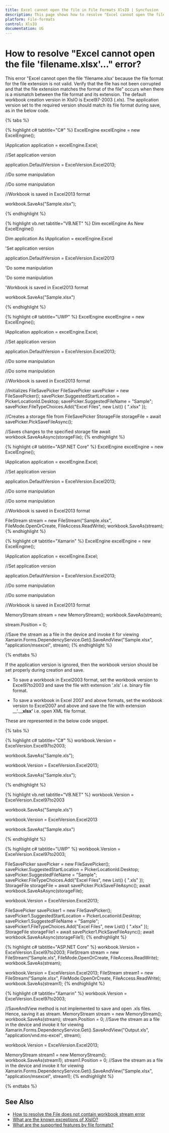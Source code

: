 ```yaml
---
title: Excel cannot open the file in File Formats XlsIO | Syncfusion
description: This page shows how to resolve "Excel cannot open the file because the file format is not valid..." using XlsIO.
platform: File-formats
control: XlsIO
documentation: UG
---
```


# How to resolve "Excel cannot open the file 'filename.xlsx'..." error?

This error "Excel cannot open the file 'filename.xlsx' because the file format for the file extension is not valid. Verify that the file has not been corrupted and that the file extension matches the format of the file" occurs when there is a mismatch between the file format and its extension. The default workbook creation version in XlsIO is Excel97-2003 (.xls). The application version set to the required version should match its file format during save, as in the below code. 

{% tabs %}  

{% highlight c# tabtitle="C#" %}
ExcelEngine excelEngine = new ExcelEngine();

IApplication application = excelEngine.Excel;

//Set application version

application.DefaultVersion = ExcelVersion.Excel2013;

//Do some manipulation

//Do some manipulation

//Workbook is saved in Excel2013 format

workbook.SaveAs("Sample.xlsx");

{% endhighlight %}

{% highlight vb.net tabtitle="VB.NET" %}
Dim excelEngine As New ExcelEngine()

Dim application As IApplication = excelEngine.Excel

'Set application version

application.DefaultVersion = ExcelVersion.Excel2013

'Do some manipulation

'Do some manipulation

'Workbook is saved in Excel2013 format

workbook.SaveAs("Sample.xlsx")

{% endhighlight %}

{% highlight c# tabtitle="UWP" %}
ExcelEngine excelEngine = new ExcelEngine();

IApplication application = excelEngine.Excel;

//Set application version

application.DefaultVersion = ExcelVersion.Excel2013;

//Do some manipulation

//Do some manipulation

//Workbook is saved in Excel2013 format

//Initializes FileSavePicker
FileSavePicker savePicker = new FileSavePicker();
savePicker.SuggestedStartLocation = PickerLocationId.Desktop;
savePicker.SuggestedFileName = "Sample";
savePicker.FileTypeChoices.Add("Excel Files", new List<string>() { ".xlsx" });

//Creates a storage file from FileSavePicker
StorageFile storageFile = await savePicker.PickSaveFileAsync();

//Saves changes to the specified storage file
await workbook.SaveAsAsync(storageFile);
{% endhighlight %}

{% highlight c# tabtitle="ASP.NET Core" %}
ExcelEngine excelEngine = new ExcelEngine();

IApplication application = excelEngine.Excel;

//Set application version

application.DefaultVersion = ExcelVersion.Excel2013;

//Do some manipulation

//Do some manipulation

//Workbook is saved in Excel2013 format

 FileStream stream = new FileStream("Sample.xlsx", FileMode.OpenOrCreate, FileAccess.ReadWrite);
workbook.SaveAs(stream);
{% endhighlight %}

{% highlight c# tabtitle="Xamarin" %}
ExcelEngine excelEngine = new ExcelEngine();

IApplication application = excelEngine.Excel;

//Set application version

application.DefaultVersion = ExcelVersion.Excel2013;

//Do some manipulation

//Do some manipulation

//Workbook is saved in Excel2013 format

MemoryStream stream = new MemoryStream();
workbook.SaveAs(stream);

stream.Position = 0;

//Save the stream as a file in the device and invoke it for viewing
Xamarin.Forms.DependencyService.Get<ISave>().SaveAndView("Sample.xlsx", "application/msexcel", stream);
{% endhighlight %}

{% endtabs %}  

If the application version is ignored, then the workbook version should be set properly during creation and save.

* To save a workbook in Excel2003 format, set the workbook version to Excel97to2003 and save the file with extension ‘.xls’ i.e. binary file format.

* To save a workbook in Excel 2007 and above formats, set the workbook version to Excel2007 and above and save the file with extension __‘.____xlsx’__ i.e. open XML file format.

These are represented in the below code snippet.

{% tabs %}  

{% highlight c# tabtitle="C#" %}
workbook.Version = ExcelVersion.Excel97to2003;

workbook.SaveAs("Sample.xls");

workbook.Version = ExcelVersion.Excel2013;

workbook.SaveAs("Sample.xlsx");

{% endhighlight %}

{% highlight vb.net tabtitle="VB.NET" %}
workbook.Version = ExcelVersion.Excel97to2003

workbook.SaveAs("Sample.xls")

workbook.Version = ExcelVersion.Excel2013

workbook.SaveAs("Sample.xlsx")

{% endhighlight %}

{% highlight c# tabtitle="UWP" %}
workbook.Version = ExcelVersion.Excel97to2003;

FileSavePicker savePicker = new FileSavePicker();
savePicker.SuggestedStartLocation = PickerLocationId.Desktop;
savePicker.SuggestedFileName = "Sample";
savePicker.FileTypeChoices.Add("Excel Files", new List<string>() { ".xls" });
StorageFile storageFile = await savePicker.PickSaveFileAsync();
await workbook.SaveAsAsync(storageFile);

workbook.Version = ExcelVersion.Excel2013;

FileSavePicker savePicker1 = new FileSavePicker();
savePicker1.SuggestedStartLocation = PickerLocationId.Desktop;
savePicker1.SuggestedFileName = "Sample";
savePicker1.FileTypeChoices.Add("Excel Files", new List<string>() { ".xlsx" });
StorageFile storageFile1 = await savePicker1.PickSaveFileAsync();
await workbook.SaveAsAsync(storageFile1); 
{% endhighlight %}

{% highlight c# tabtitle="ASP.NET Core" %}
workbook.Version = ExcelVersion.Excel97to2003;
FileStream stream = new FileStream("Sample.xls", FileMode.OpenOrCreate, FileAccess.ReadWrite);
workbook.SaveAs(stream);

workbook.Version = ExcelVersion.Excel2013;
FileStream stream1 = new FileStream("Sample.xlsx", FileMode.OpenOrCreate, FileAccess.ReadWrite);
workbook.SaveAs(stream1); 
{% endhighlight %}

{% highlight c# tabtitle="Xamarin" %}
workbook.Version = ExcelVersion.Excel97to2003;

//SaveAndView method is not implemented to save and open .xls files. Hence, saving it as stream.
MemoryStream stream = new MemoryStream();
workbook.SaveAs(stream);
stream.Position = 0;
//Save the stream as a file in the device and invoke it for viewing
Xamarin.Forms.DependencyService.Get<ISave>().SaveAndView("Output.xls", "application/vnd.ms-excel", stream);

workbook.Version = ExcelVersion.Excel2013;

MemoryStream stream1 = new MemoryStream();
workbook.SaveAs(stream1);
stream1.Position = 0;
//Save the stream as a file in the device and invoke it for viewing
Xamarin.Forms.DependencyService.Get<ISave>().SaveAndView("Sample.xlsx", "application/msexcel", stream1);
{% endhighlight %}

{% endtabs %}  
  
## See Also

* [How to resolve the File does not contain workbook stream error](how-to-resolve-the-file-does-not-contain-workbook-stream-error)
* [What are the known exceptions of XlsIO?](https://help.syncfusion.com/file-formats/xlsio/known-exceptions)
* [What are the supported features by file formats?](https://help.syncfusion.com/file-formats/xlsio/supported-features-by-file-formats)
